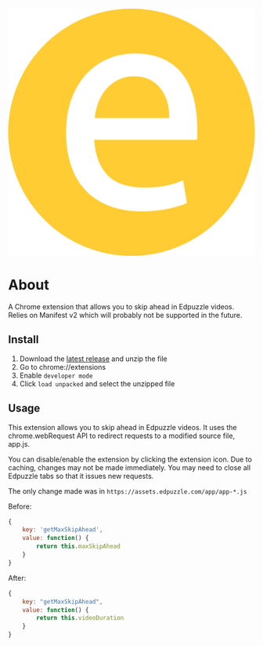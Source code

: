 ![Edpuzzle Skip Logo](images/favicon.png?raw=true)

# About
A Chrome extension that allows you to skip ahead in Edpuzzle videos. Relies on Manifest v2 which will probably not be supported in the future.

## Install
1. Download the [latest release](https://github.com/maxwellmlin/edpuzzle-skip/releases) and unzip the file
2. Go to chrome://extensions
3. Enable `developer mode`
4. Click `load unpacked` and select the unzipped file

## Usage
This extension allows you to skip ahead in Edpuzzle videos. It uses the chrome.webRequest API to redirect requests to a modified source file, app.js.

You can disable/enable the extension by clicking the extension icon. Due to caching, changes may not be made immediately. You may need to close all Edpuzzle tabs so that it issues new requests.

The only change made was in `https://assets.edpuzzle.com/app/app-*.js`

Before:
```javascript
{
    key: 'getMaxSkipAhead',
    value: function() {
        return this.maxSkipAhead
    }
}
```

After:
```javascript
{
    key: "getMaxSkipAhead",
    value: function() {
        return this.videoDuration
    }
}
```

